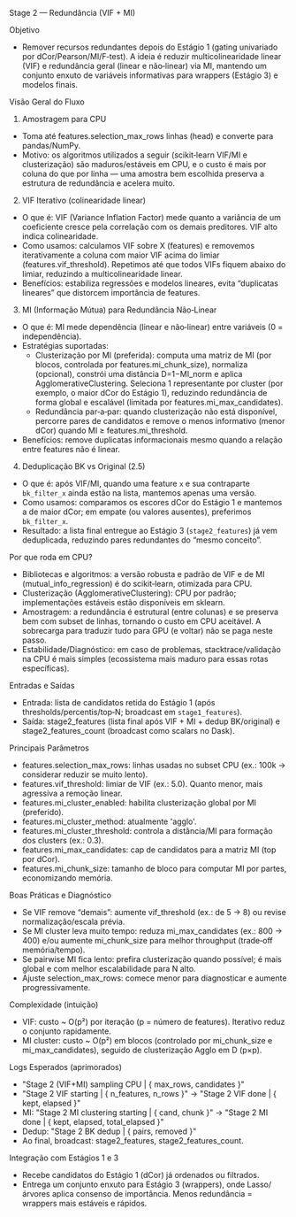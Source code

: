Stage 2 — Redundância (VIF + MI)

Objetivo

- Remover recursos redundantes depois do Estágio 1 (gating univariado por dCor/Pearson/MI/F‑test). A ideia é reduzir multicolinearidade linear (VIF) e redundância geral (linear e não‑linear) via MI, mantendo um conjunto enxuto de variáveis informativas para wrappers (Estágio 3) e modelos finais.

Visão Geral do Fluxo

1) Amostragem para CPU
- Toma até features.selection_max_rows linhas (head) e converte para pandas/NumPy.
- Motivo: os algoritmos utilizados a seguir (scikit‑learn VIF/MI e clusterização) são maduros/estáveis em CPU, e o custo é mais por coluna do que por linha — uma amostra bem escolhida preserva a estrutura de redundância e acelera muito.

2) VIF Iterativo (colinearidade linear)
- O que é: VIF (Variance Inflation Factor) mede quanto a variância de um coeficiente cresce pela correlação com os demais preditores. VIF alto indica colinearidade.
- Como usamos: calculamos VIF sobre X (features) e removemos iterativamente a coluna com maior VIF acima do limiar (features.vif_threshold). Repetimos até que todos VIFs fiquem abaixo do limiar, reduzindo a multicolinearidade linear.
- Benefícios: estabiliza regressões e modelos lineares, evita “duplicatas lineares” que distorcem importância de features.

3) MI (Informação Mútua) para Redundância Não‑Linear
- O que é: MI mede dependência (linear e não‑linear) entre variáveis (0 = independência).
- Estratégias suportadas:
  - Clusterização por MI (preferida): computa uma matriz de MI (por blocos, controlada por features.mi_chunk_size), normaliza (opcional), constrói uma distância D=1−MI_norm e aplica AgglomerativeClustering. Seleciona 1 representante por cluster (por exemplo, o maior dCor do Estágio 1), reduzindo redundância de forma global e escalável (limitada por features.mi_max_candidates).
  - Redundância par‑a‑par: quando clusterização não está disponível, percorre pares de candidatos e remove o menos informativo (menor dCor) quando MI ≥ features.mi_threshold.
- Benefícios: remove duplicatas informacionais mesmo quando a relação entre features não é linear.

4) Deduplicação BK vs Original (2.5)
- O que é: após VIF/MI, quando uma feature `x` e sua contraparte `bk_filter_x` ainda estão na lista, mantemos apenas uma versão.
- Como usamos: comparamos os escores dCor do Estágio 1 e mantemos a de maior dCor; em empate (ou valores ausentes), preferimos `bk_filter_x`.
- Resultado: a lista final entregue ao Estágio 3 (`stage2_features`) já vem deduplicada, reduzindo pares redundantes do “mesmo conceito”.

Por que roda em CPU?

- Bibliotecas e algoritmos: a versão robusta e padrão de VIF e de MI (mutual_info_regression) é do scikit‑learn, otimizada para CPU.
- Clusterização (AgglomerativeClustering): CPU por padrão; implementações estáveis estão disponíveis em sklearn.
- Amostragem: a redundância é estrutural (entre colunas) e se preserva bem com subset de linhas, tornando o custo em CPU aceitável. A sobrecarga para traduzir tudo para GPU (e voltar) não se paga neste passo.
- Estabilidade/Diagnóstico: em caso de problemas, stacktrace/validação na CPU é mais simples (ecossistema mais maduro para essas rotas específicas).

Entradas e Saídas

- Entrada: lista de candidatos retida do Estágio 1 (após thresholds/percentis/top‑N; broadcast em `stage1_features`).
- Saída: stage2_features (lista final após VIF + MI + dedup BK/original) e stage2_features_count (broadcast como scalars no Dask).

Principais Parâmetros

- features.selection_max_rows: linhas usadas no subset CPU (ex.: 100k → considerar reduzir se muito lento).
- features.vif_threshold: limiar de VIF (ex.: 5.0). Quanto menor, mais agressiva a remoção linear.
- features.mi_cluster_enabled: habilita clusterização global por MI (preferido).
- features.mi_cluster_method: atualmente 'agglo'.
- features.mi_cluster_threshold: controla a distância/MI para formação dos clusters (ex.: 0.3).
- features.mi_max_candidates: cap de candidatos para a matriz MI (top por dCor).
- features.mi_chunk_size: tamanho de bloco para computar MI por partes, economizando memória.

Boas Práticas e Diagnóstico

- Se VIF remove “demais”: aumente vif_threshold (ex.: de 5 → 8) ou revise normalização/escala prévia.
- Se MI cluster leva muito tempo: reduza mi_max_candidates (ex.: 800 → 400) e/ou aumente mi_chunk_size para melhor throughput (trade‑off memória/tempo).
- Se pairwise MI fica lento: prefira clusterização quando possível; é mais global e com melhor escalabilidade para N alto.
- Ajuste selection_max_rows: comece menor para diagnosticar e aumente progressivamente.

Complexidade (intuição)

- VIF: custo ~ O(p²) por iteração (p = número de features). Iterativo reduz o conjunto rapidamente.
- MI cluster: custo ~ O(p²) em blocos (controlado por mi_chunk_size e mi_max_candidates), seguido de clusterização Agglo em D (p×p).

Logs Esperados (aprimorados)

- "Stage 2 (VIF+MI) sampling CPU | { max_rows, candidates }"
- "Stage 2 VIF starting | { n_features, n_rows }" → "Stage 2 VIF done | { kept, elapsed }"
- MI: "Stage 2 MI clustering starting | { cand, chunk }" → "Stage 2 MI done | { kept, elapsed, total_elapsed }"
- Dedup: "Stage 2 BK dedup | { pairs, removed }"
- Ao final, broadcast: stage2_features, stage2_features_count.

Integração com Estágios 1 e 3

- Recebe candidatos do Estágio 1 (dCor) já ordenados ou filtrados.
- Entrega um conjunto enxuto para Estágio 3 (wrappers), onde Lasso/árvores aplica consenso de importância. Menos redundância = wrappers mais estáveis e rápidos.
